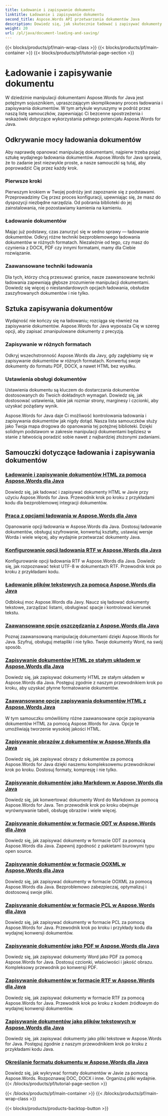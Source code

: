 ```yaml
---
title: Ładowanie i zapisywanie dokumentu
linktitle: Ładowanie i zapisywanie dokumentu
second_title: Aspose.Words API przetwarzania dokumentów Java
description: Dowiedz się, jak skutecznie ładować i zapisywać dokumenty za pomocą Aspose.Words for Java w naszym kompleksowym zestawieniu samouczków. Opanuj manipulację dokumentami z łatwością.
weight: 20
url: /pl/java/document-loading-and-saving/
---
```


{{< blocks/products/pf/main-wrap-class >}}
{{< blocks/products/pf/main-container >}}
{{< blocks/products/pf/tutorial-page-section >}}

# Ładowanie i zapisywanie dokumentu



W dziedzinie manipulacji dokumentami Aspose.Words for Java jest potężnym sojusznikiem, upraszczającym skomplikowany proces ładowania i zapisywania dokumentów. W tym artykule wyruszymy w podróż przez naszą listę samouczków, zapewniając Ci bezcenne spostrzeżenia i wskazówki dotyczące wykorzystania pełnego potencjału Aspose.Words for Java.

## Odkrywanie mocy ładowania dokumentów

Aby naprawdę opanować manipulację dokumentami, najpierw trzeba pojąć sztukę wydajnego ładowania dokumentów. Aspose.Words for Java sprawia, że to zadanie jest niezwykle proste, a nasze samouczki są tutaj, aby poprowadzić Cię przez każdy krok.

### Pierwsze kroki

Pierwszym krokiem w Twojej podróży jest zapoznanie się z podstawami. Przeprowadzimy Cię przez proces konfiguracji, upewniając się, że masz do dyspozycji niezbędne narzędzia. Od pobrania biblioteki do jej zainstalowania, nie pozostawiamy kamienia na kamieniu.

### Ładowanie dokumentów

Mając już podstawy, czas zanurzyć się w sedno sprawy — ładowanie dokumentów. Odkryj różne techniki bezproblemowego ładowania dokumentów w różnych formatach. Niezależnie od tego, czy masz do czynienia z DOCX, PDF czy innymi formatami, mamy dla Ciebie rozwiązanie.

### Zaawansowane techniki ładowania

Dla tych, którzy chcą przesuwać granice, nasze zaawansowane techniki ładowania zapewniają głębsze zrozumienie manipulacji dokumentami. Dowiedz się więcej o niestandardowych opcjach ładowania, obsłudze zaszyfrowanych dokumentów i nie tylko.

## Sztuka zapisywania dokumentów

Wydajność nie kończy się na ładowaniu; rozciąga się również na zapisywanie dokumentów. Aspose.Words for Java wyposaża Cię w szereg opcji, aby zapisać zmanipulowane dokumenty z precyzją.

### Zapisywanie w różnych formatach

Odkryj wszechstronność Aspose.Words dla Javy, gdy zagłębiamy się w zapisywanie dokumentów w różnych formatach. Konwertuj swoje dokumenty do formatu PDF, DOCX, a nawet HTML bez wysiłku.

### Ustawienia obsługi dokumentów

Ustawienia dokumentu są kluczem do dostarczania dokumentów dostosowanych do Twoich dokładnych wymagań. Dowiedz się, jak dostosować ustawienia, takie jak rozmiar strony, marginesy i czcionki, aby uzyskać pożądany wynik.

Aspose.Words for Java daje Ci możliwość kontrolowania ładowania i zapisywania dokumentów jak nigdy dotąd. Nasza lista samouczków służy jako Twoja mapa drogowa do opanowania tej potężnej biblioteki. Dzięki solidnym podstawom w zakresie manipulacji dokumentami będziesz w stanie z łatwością poradzić sobie nawet z najbardziej złożonymi zadaniami.

## Samouczki dotyczące ładowania i zapisywania dokumentów
### [Ładowanie i zapisywanie dokumentów HTML za pomocą Aspose.Words dla Java](./loading-and-saving-html-documents/)
Dowiedz się, jak ładować i zapisywać dokumenty HTML w Javie przy użyciu Aspose.Words for Java. Przewodnik krok po kroku z przykładami kodu dla bezproblemowej integracji dokumentów.
### [Praca z opcjami ładowania w Aspose.Words dla Java](./using-load-options/)
Opanowanie opcji ładowania w Aspose.Words dla Java. Dostosuj ładowanie dokumentów, obsługuj szyfrowanie, konwertuj kształty, ustawiaj wersje Worda i wiele więcej, aby wydajnie przetwarzać dokumenty Java.
### [Konfigurowanie opcji ładowania RTF w Aspose.Words dla Java](./configuring-rtf-load-options/)
Konfigurowanie opcji ładowania RTF w Aspose.Words dla Java. Dowiedz się, jak rozpoznawać tekst UTF-8 w dokumentach RTF. Przewodnik krok po kroku z przykładami kodu.
### [Ładowanie plików tekstowych za pomocą Aspose.Words dla Java](./loading-text-files/)
Odblokuj moc Aspose.Words dla Javy. Naucz się ładować dokumenty tekstowe, zarządzać listami, obsługiwać spacje i kontrolować kierunek tekstu.
### [Zaawansowane opcje oszczędzania z Aspose.Words dla Java](./advance-saving-options/)
Poznaj zaawansowaną manipulację dokumentami dzięki Aspose.Words for Java. Szyfruj, obsługuj metapliki i nie tylko. Twoje dokumenty Word, na swój sposób.
### [Zapisywanie dokumentów HTML ze stałym układem w Aspose.Words dla Java](./saving-html-documents-with-fixed-layout/)
Dowiedz się, jak zapisywać dokumenty HTML ze stałym układem w Aspose.Words dla Java. Postępuj zgodnie z naszym przewodnikiem krok po kroku, aby uzyskać płynne formatowanie dokumentów.
### [Zaawansowane opcje zapisywania dokumentów HTML z Aspose.Words Java](./advance-html-documents-saving-options/)
W tym samouczku omówiliśmy różne zaawansowane opcje zapisywania dokumentów HTML za pomocą Aspose.Words for Java. Opcje te umożliwiają tworzenie wysokiej jakości HTML.
### [Zapisywanie obrazów z dokumentów w Aspose.Words dla Java](./saving-images-from-documents/)
Dowiedz się, jak zapisywać obrazy z dokumentów za pomocą Aspose.Words for Java dzięki naszemu kompleksowemu przewodnikowi krok po kroku. Dostosuj formaty, kompresję i nie tylko.
### [Zapisywanie dokumentów jako Markdown w Aspose.Words dla Java](./saving-documents-as-markdown/)
Dowiedz się, jak konwertować dokumenty Word do Markdown za pomocą Aspose.Words for Java. Ten przewodnik krok po kroku obejmuje wyrównywanie tabeli, obsługę obrazów i wiele więcej.
### [Zapisywanie dokumentów w formacie ODT w Aspose.Words dla Java](./saving-documents-as-odt-format/)
Dowiedz się, jak zapisywać dokumenty w formacie ODT za pomocą Aspose.Words dla Java. Zapewnij zgodność z pakietami biurowymi typu open source. 
### [Zapisywanie dokumentów w formacie OOXML w Aspose.Words dla Java](./saving-documents-as-ooxml-format/)
Dowiedz się, jak zapisywać dokumenty w formacie OOXML za pomocą Aspose.Words dla Java. Bezproblemowo zabezpieczaj, optymalizuj i dostosowuj swoje pliki. 
### [Zapisywanie dokumentów w formacie PCL w Aspose.Words dla Java](./saving-documents-as-pcl-format/)
Dowiedz się, jak zapisywać dokumenty w formacie PCL za pomocą Aspose.Words for Java. Przewodnik krok po kroku i przykłady kodu dla wydajnej konwersji dokumentów.
### [Zapisywanie dokumentów jako PDF w Aspose.Words dla Java](./saving-documents-as-pdf/)
Dowiedz się, jak zapisywać dokumenty Word jako PDF za pomocą Aspose.Words for Java. Dostosuj czcionki, właściwości i jakość obrazu. Kompleksowy przewodnik po konwersji PDF.
### [Zapisywanie dokumentów w formacie RTF w Aspose.Words dla Java](./saving-documents-as-rtf-format/)
Dowiedz się, jak zapisywać dokumenty w formacie RTF za pomocą Aspose.Words for Java. Przewodnik krok po kroku z kodem źródłowym do wydajnej konwersji dokumentów.
### [Zapisywanie dokumentów jako plików tekstowych w Aspose.Words dla Java](./saving-documents-as-text-files/)
Dowiedz się, jak zapisywać dokumenty jako pliki tekstowe w Aspose.Words for Java. Postępuj zgodnie z naszym przewodnikiem krok po kroku z przykładami kodu Java.
### [Określanie formatu dokumentu w Aspose.Words dla Java](./determining-document-format/)
Dowiedz się, jak wykrywać formaty dokumentów w Javie za pomocą Aspose.Words. Rozpoznawaj DOC, DOCX i inne. Organizuj pliki wydajnie.
{{< /blocks/products/pf/tutorial-page-section >}}

{{< /blocks/products/pf/main-container >}}
{{< /blocks/products/pf/main-wrap-class >}}

{{< blocks/products/products-backtop-button >}}
